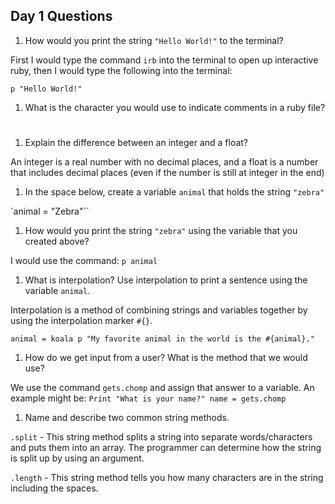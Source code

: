 ## Day 1 Questions

1. How would you print the string `"Hello World!"` to the terminal?

First I would type the command `irb` into the terminal to open up interactive ruby, then I would type the following into the terminal:

`p "Hello World!"`

1. What is the character you would use to indicate comments in a ruby file?

#

1. Explain the difference between an integer and a float?

An integer is a real number with no decimal places, and a float is a number that includes decimal places (even if the number is still at integer in the end)

1. In the space below, create a variable `animal` that holds the string
`"zebra"`

`animal = "Zebra"``


1. How would you print the string `"zebra"` using the variable that you created above?

I would use the command:
`p animal`

1. What is interpolation? Use interpolation to print a sentence using the variable `animal`.

Interpolation is a method of combining strings and variables together by using the interpolation marker `#{}`.

`animal = koala
p "My favorite animal in the world is the #{animal}."`

1. How do we get input from a user? What is the method that we would use?

We use the command `gets.chomp` and assign that answer to a variable. An example might be:
`Print "What is your name?"
name = gets.chomp`

1. Name and describe two common string methods.

`.split` - This string method splits a string into separate words/characters and puts them into an array. The programmer can determine how the string is split up by using an argument.

`.length` - This string method tells you how many characters are in the string including the spaces. 
